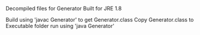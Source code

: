 Decompiled files for Generator
Built for JRE 1.8

Build using 'javac Generator' to get Generator.class
Copy Generator.class to Executable folder
run using 'java Generator'
